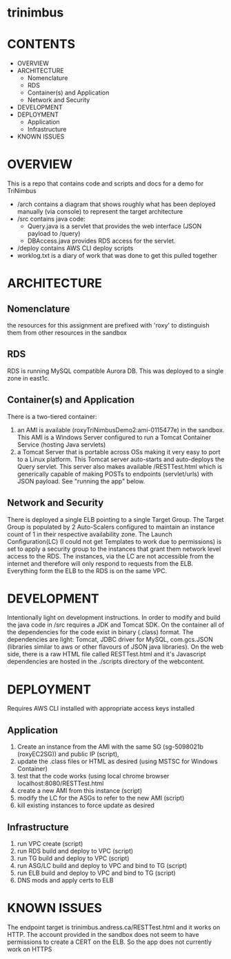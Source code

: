 # trinimbus

CONTENTS
==========
- OVERVIEW
- ARCHITECTURE
    - Nomenclature
    - RDS
    - Container(s) and Application
    - Network and Security
- DEVELOPMENT
- DEPLOYMENT
    - Application
    - Infrastructure
- KNOWN ISSUES

OVERVIEW
===========
This is a repo that contains code and scripts and docs for a demo for TriNimbus

- /arch contains a diagram that shows roughly what has been deployed manually (via console) to represent the target architecture
- /src contains java code:
    - Query.java is a servlet that provides the web interface (JSON payload to /query)
    - DBAccess.java provides RDS access for the servlet.
- /deploy contains AWS CLI deploy scripts
- worklog.txt is a diary of work that was done to get this pulled together


ARCHITECTURE
=============
Nomenclature
-------------
the resources for this assignment are prefixed with 'roxy' to distinguish them from other resources in the sandbox

RDS
----
RDS is running MySQL compatible Aurora DB.  This was deployed to a single zone in east1c.

Container(s) and Application
------------------
There is a two-tiered container:
1) an AMI is available (roxyTriNimbusDemo2:ami-0115477e) in the sandbox.  This AMI is a Windows Server configured to run a Tomcat Container Service (hosting Java servlets)
2) a Tomcat Server that is portable across OSs making it very easy to port to a Linux platform.  This Tomcat server auto-starts and auto-deploys the Query servlet.  This server also makes available /RESTTest.html which is generically capable of making POSTs to endpoints (servlet/urls) with JSON payload. See "running the app" below.

Network and Security
-----------------------
There is deployed a single ELB pointing to a single Target Group.  The Target Group is populated by 2 Auto-Scalers configured to maintain an instance count of 1 in their respective availability zone. The Launch Configuration(LC) (I could not get Templates to work due to permissions) is set to apply a security group to the instances that grant them network level access to the RDS.  The instances, via the LC are not accessible from the internet and therefore will only respond to requests from the ELB.  Everything form the ELB to the RDS is on the same VPC.

DEVELOPMENT
===========
Intentionally light on development instructions.  In order to modify and build the java code in /src requires a JDK and Tomcat SDK.  On the container all of the dependencies for the code exist in binary (.class) format.  The dependencies are light: Tomcat, JDBC driver for MySQL, com.gcs.JSON (libraries similar to aws or other flavours of JSON java libraries).  On the web side, there is a raw HTML file called RESTTest.html and it's Javascript dependencies are hosted in the ./scripts directory of the webcontent.

DEPLOYMENT
===============================
Requires AWS CLI installed with appropriate access keys installed

Application
------------
1) Create an instance from the AMI with the same SG (sg-5098021b (roxyEC2SG)) and public IP (script),
2) update the .class files or HTML as desired (using MSTSC for Windows Container)
3) test that the code works (using local chrome browser localhost:8080/RESTTest.html
4) create a new AMI from this instance (script)
5) modify the LC for the ASGs to refer to the new AMI (script)
6) kill existing instances to force update as desired

Infrastructure
--------------
1) run VPC create (script)
2) run RDS build and deploy to VPC (script)
3) run TG build and deploy to VPC (script)
4) run ASG/LC build and deploy to VPC and bind to TG (script)
5) run ELB build and deploy to VPC and bind to TG (script)
6) DNS mods and apply certs to ELB


KNOWN ISSUES
=============
The endpoint target is trinimbus.andress.ca/RESTTest.html and it works on HTTP.
The account provided in the sandbox does not seem to have permissions to create a CERT on the ELB.
So the app does not currently work on HTTPS